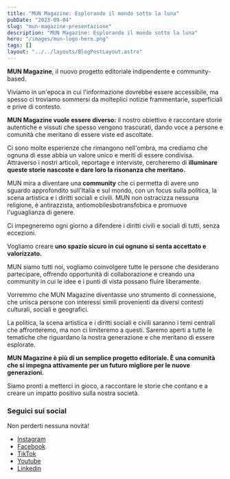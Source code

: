 ```yaml
---
title: "MUN Magazine: Esplorando il mondo sotto la luna"
pubDate: "2023-09-04"
slug: "mun-magazine-presentazione"
description: "MUN Magazine: Esplorando il mondo sotto la luna"
hero: "/images/mun-logo-hero.png"
tags: []
layout: "../../layouts/BlogPostLayout.astro"
---
```


**MUN Magazine**, il nuovo progetto editoriale indipendente e community-based.

Viviamo in un'epoca in cui l'informazione dovrebbe essere accessibile, ma spesso ci troviamo sommersi da molteplici notizie frammentarie, superficiali e prive di contesto.

**MUN Magazine vuole essere diverso:** il nostro obiettivo è raccontare storie autentiche e vissuti che spesso vengono trascurati, dando voce a persone e comunità che meritano di essere viste ed ascoltate.

Ci sono molte esperienze che rimangono nell'ombra, ma crediamo che ognuna di esse abbia un valore unico e meriti di essere condivisa. Attraverso i nostri articoli, reportage e interviste, cercheremo di **illuminare queste storie nascoste e dare loro la risonanza che meritano.**

MUN mira a diventare una **community** che ci permetta di avere uno sguardo approfondito sull'Italia e sul mondo, con un focus sulla politica, la scena artistica e i diritti sociali e civili. MUN non ostracizza nessuna religione, è antirazzista, antiomobilesbotransfobica e promuove l'uguaglianza di genere.

Ci impegneremo ogni giorno a difendere i diritti civili e sociali di tutti, senza eccezioni.

Vogliamo creare **uno spazio sicuro in cui ognuno si senta accettato e valorizzato.**

MUN siamo tutti noi, vogliamo coinvolgere tutte le persone che desiderano partecipare, offrendo opportunità di collaborazione e creando una community in cui le idee e i punti di vista possano fluire liberamente.

Vorremmo che MUN Magazine diventasse uno strumento di connessione, che unisca persone con interessi simili provenienti da diversi contesti culturali, sociali e geografici.

La politica, la scena artistica e i diritti sociali e civili saranno i temi centrali che affronteremo, ma non ci limiteremo a questi.
Saremo aperti a tutte le tematiche che riguardano la nostra generazione e che meritano di essere esplorate.

**MUN Magazine è più di un semplice progetto editoriale. È una comunità che si impegna attivamente per un futuro migliore per le nuove generazioni.**

Siamo pronti a metterci in gioco, a raccontare le storie che contano e a creare un impatto positivo sulla nostra società.

### Seguici sui social

Non perderti nessuna novità!

- [Instagram](https://www.instagram.com/mun_magazine/)
- [Facebook](https://www.facebook.com/profile.php?id=61550811327913)
- [TikTok](https://www.tiktok.com/@munmagazine?_t=8fEHVfm09mz&_r=1)
- [Youtube](https://www.youtube.com/channel/UCyVWdaqB_Am87teYP1vW3NQ)
- [Linkedin](https://www.linkedin.com/in/mun-magazine-3148b228a/)
